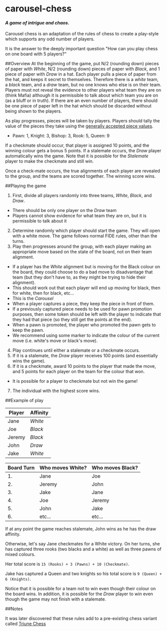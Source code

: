 # carousel-chess

#### *A game of intrigue and chaos.*

Carousel chess is an adaptation of the rules of chess to create a play-style which supports any odd number of players.

It is the answer to the deeply important question "How can you play chess on one board with 5 players?"

##Overview
At the beginning of the game, put N/2 (rounding down) pieces of paper with *White*, N/2 (rounding down) pieces of paper with *Black*, and 1 piece of paper with *Draw* in a hat.
Each player pulls a piece of paper from the hat, and keeps it secret to themselves. Therefore there is a *white* team, a *black* team, and a *draw* team, but no one knows who else is on their team. Players must not reveal the evidence to other players what team they are on (think Mafia) although it is permissible to talk about which team you are on (as a bluff or in truth).
If there are an even number of players, there should be one piece of paper left in the hat which should be discarded without being shown to the players.

As play progresses, pieces will be taken by players. Players should tally the value of the pieces they take using the [generally accepted piece values](https://en.wikipedia.org/wiki/Chess_piece_relative_value). 
  * Pawn: 1, Knight: 3, Bishop: 3, Rook: 5, Queen: 9

If a checkmate should occur, that player is assigned 10 points, and the winning colour gets a bonus 5 points. If a stalemate occurs, the *Draw* player automatically wins the game. Note that it is possible for the *Stalemate* player to make the checkmate and still win.

Once a check-mate occurs, the true alignments of each player are revealed to the group, and the teams are scored together. The winning score wins.

##Playing the game

1. First, divide all players randomly into three teams, *White*, *Black*, and *Draw*.
  * There should be only one player on the *Draw* team
  * Players cannot show evidence for what team they are on, but it is permissible to talk about it

2. Determine randomly which player should start the game. They will open with a white move. The game follows normal FIDE rules, other than the turns.
3. Play then progresses around the group, with each player making an appropriate move based on the state of the board, not on their team alignment.
  * If a player has the *White* alignment but is moving for the Black colour on the board, they could choose to do a bad move to disadvantage that team (but they don't have to, as they might be trying to hide their alignment).
  * This should work out that each player will end up moving for black, then for white, then for black, etc...
  * This is the *Carousel*
  * When a player captures a piece, they keep the piece in front of them. 
  * If a previously captured piece needs to be used for pawn promotion purposes, then some token should be left with the player to indicate that they had that piece (so they still get the points at the end).
  * When a pawn is promoted, the player who promoted the pawn gets to keep the pawn.
  * We recommend using some marker to indicate the colour of the current move (i.e. white's move or black's move).
4. Play continues until either a stalemate or a checkmate occurs.
5. If it is a stalemate, the *Draw* player receives 100 points (and essentially wins the game).
6. If it is a checkmate, award 10 points to the player that made the move, and 5 points for each player on the team for the colour that won.
  * It is possible for a player to checkmate but not win the game!
7. The individual with the highest score wins.

##Example of play

 Player | Affinity 
 ---| --- 
Jane | *White*
Joe | *Black*
Jeremy | *Black*
John | *Draw*
Jake | *White*

Board Turn | Who moves White? | Who moves Black?
--- | --- | ---
1. | Jane | Joe
2. | Jeremy | John
3. | Jake | Jane
4. | Joe | Jeremy
5. | John | Jake
6. | etc... | etc...

If at any point the game reaches stalemate, John wins as he has the draw affinity.

Otherwise, let's say Jane checkmates for a White victory. On her turns, she has captured three rooks (two blacks and a white) as well as three pawns of mixed colours.

Her total score is `15 (Rooks) + 3 (Pawns) + 10 (Checkmate)`.

Jake has captured a Queen and two knights so his total score is `9 (Queen) + 6 (Knights)`.

Notice that it is possible for a team not to win even though their colour on the board wins. In addition, it is possible for the *Draw* player to win even though the game may not finish with a stalemate.

##Notes

It was later discovered that these rules add to a pre-existing chess variant called [Triune Chess](http://www.chessvariants.com/multiplayer.dir/triune-chess.html)

